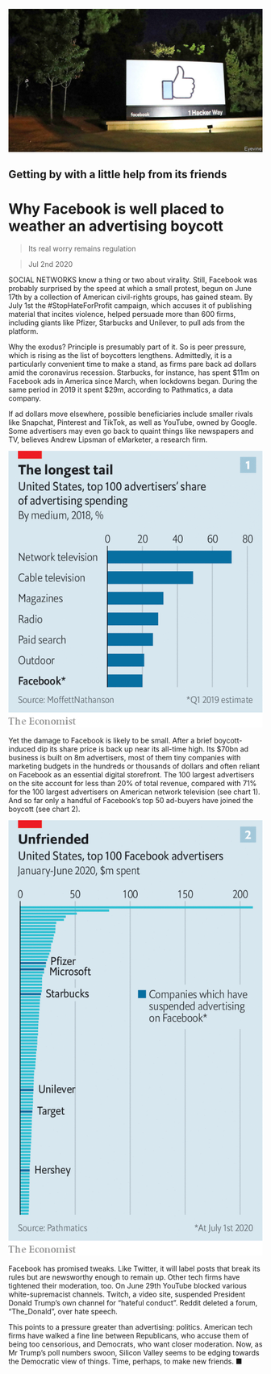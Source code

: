 ![](./images/20200704_WBP502.jpg)

## Getting by with a little help from its friends

# Why Facebook is well placed to weather an advertising boycott

> Its real worry remains regulation

> Jul 2nd 2020

SOCIAL NETWORKS know a thing or two about virality. Still, Facebook was probably surprised by the speed at which a small protest, begun on June 17th by a collection of American civil-rights groups, has gained steam. By July 1st the #StopHateForProfit campaign, which accuses it of publishing material that incites violence, helped persuade more than 600 firms, including giants like Pfizer, Starbucks and Unilever, to pull ads from the platform.

Why the exodus? Principle is presumably part of it. So is peer pressure, which is rising as the list of boycotters lengthens. Admittedly, it is a particularly convenient time to make a stand, as firms pare back ad dollars amid the coronavirus recession. Starbucks, for instance, has spent $11m on Facebook ads in America since March, when lockdowns began. During the same period in 2019 it spent $29m, according to Pathmatics, a data company.

If ad dollars move elsewhere, possible beneficiaries include smaller rivals like Snapchat, Pinterest and TikTok, as well as YouTube, owned by Google. Some advertisers may even go back to quaint things like newspapers and TV, believes Andrew Lipsman of eMarketer, a research firm.

![](./images/20200704_WBC249.png)

Yet the damage to Facebook is likely to be small. After a brief boycott-induced dip its share price is back up near its all-time high. Its $70bn ad business is built on 8m advertisers, most of them tiny companies with marketing budgets in the hundreds or thousands of dollars and often reliant on Facebook as an essential digital storefront. The 100 largest advertisers on the site account for less than 20% of total revenue, compared with 71% for the 100 largest advertisers on American network television (see chart 1). And so far only a handful of Facebook’s top 50 ad-buyers have joined the boycott (see chart 2).

![](./images/20200704_WBC284.png)

Facebook has promised tweaks. Like Twitter, it will label posts that break its rules but are newsworthy enough to remain up. Other tech firms have tightened their moderation, too. On June 29th YouTube blocked various white-supremacist channels. Twitch, a video site, suspended President Donald Trump’s own channel for “hateful conduct”. Reddit deleted a forum, “The_Donald”, over hate speech.

This points to a pressure greater than advertising: politics. American tech firms have walked a fine line between Republicans, who accuse them of being too censorious, and Democrats, who want closer moderation. Now, as Mr Trump’s poll numbers swoon, Silicon Valley seems to be edging towards the Democratic view of things. Time, perhaps, to make new friends. ■